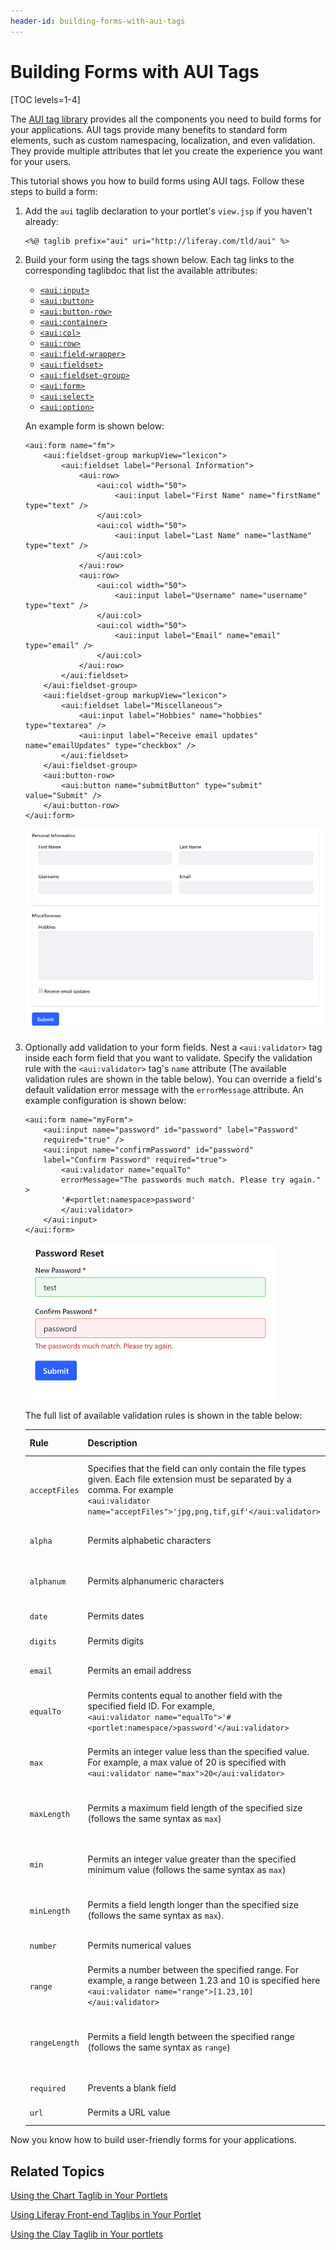 ```yaml
---
header-id: building-forms-with-aui-tags
---
```


# Building Forms with AUI Tags

[TOC levels=1-4]

The 
[AUI tag library](https://docs.liferay.com/portal/7.1-latest/taglibs/util-taglib/aui/tld-summary.html) 
provides all the components you need to build forms for your applications. AUI 
tags provide many benefits to standard form elements, such as custom 
namespacing, localization, and even validation. They provide multiple attributes 
that let you create the experience you want for your users. 

This tutorial shows you how to build forms using AUI tags. Follow these steps to 
build a form:

1.  Add the `aui` taglib declaration to your portlet's `view.jsp` if you haven't 
    already:

        <%@ taglib prefix="aui" uri="http://liferay.com/tld/aui" %>
    
2.  Build your form using the tags shown below. Each tag links to the 
    corresponding taglibdoc that list the available attributes:

    - [`<aui:input>`](https://docs.liferay.com/ce/portal/7.1-latest/taglibs/util-taglib/aui/input.html)
    - [`<aui:button>`](https://docs.liferay.com/ce/portal/7.1-latest/taglibs/util-taglib/aui/button.html)
    - [`<aui:button-row>`](https://docs.liferay.com/ce/portal/7.1-latest/taglibs/util-taglib/aui/button-row.html)
    - [`<aui:container>`](https://docs.liferay.com/ce/portal/7.1-latest/taglibs/util-taglib/aui/container.html)
    - [`<aui:col>`](https://docs.liferay.com/ce/portal/7.1-latest/taglibs/util-taglib/aui/col.html)
    - [`<aui:row>`](https://docs.liferay.com/ce/portal/7.1-latest/taglibs/util-taglib/aui/row.html)
    - [`<aui:field-wrapper>`](https://docs.liferay.com/ce/portal/7.1-latest/taglibs/util-taglib/aui/field-wrapper.html)
    - [`<aui:fieldset>`](https://docs.liferay.com/ce/portal/7.1-latest/taglibs/util-taglib/aui/fieldset.html)
    - [`<aui:fieldset-group>`](https://docs.liferay.com/ce/portal/7.1-latest/taglibs/util-taglib/aui/fieldset-group.html)
    - [`<aui:form>`](https://docs.liferay.com/ce/portal/7.1-latest/taglibs/util-taglib/aui/form.html)
    - [`<aui:select>`](https://docs.liferay.com/ce/portal/7.1-latest/taglibs/util-taglib/aui/select.html)
    - [`<aui:option>`](https://docs.liferay.com/ce/portal/7.1-latest/taglibs/util-taglib/aui/option.html)

    An example form is shown below:

        <aui:form name="fm">
        	<aui:fieldset-group markupView="lexicon">
        		<aui:fieldset label="Personal Information">
        			<aui:row>
        				<aui:col width="50">
        					<aui:input label="First Name" name="firstName" type="text" />
        				</aui:col>
        				<aui:col width="50">
        					<aui:input label="Last Name" name="lastName" type="text" />
        				</aui:col>
        			</aui:row>
        			<aui:row>
        				<aui:col width="50">
        					<aui:input label="Username" name="username" type="text" />
        				</aui:col>
        				<aui:col width="50">
        					<aui:input label="Email" name="email" type="email" />
        				</aui:col>
        			</aui:row>
        		</aui:fieldset>
        	</aui:fieldset-group>
        	<aui:fieldset-group markupView="lexicon">
        		<aui:fieldset label="Miscellaneous">
        			<aui:input label="Hobbies" name="hobbies" type="textarea" />
        			<aui:input label="Receive email updates" name="emailUpdates" type="checkbox" />
        		</aui:fieldset>
        	</aui:fieldset-group>
        	<aui:button-row>
        		<aui:button name="submitButton" type="submit" value="Submit" />
        	</aui:button-row>
        </aui:form>

    ![Figure 1: The AUI tags provide everything you need to build forms for your applications.](../../../images/aui-taglib-basic-form.png)

3.  Optionally add validation to your form fields. Nest a `<aui:validator>` tag 
    inside each form field that you want to validate. Specify the validation 
    rule with the `<aui:validator>` tag's `name` attribute (The available 
    validation rules are shown in the table below). You can override a field's 
    default validation error message with the `errorMessage` attribute. An 
    example configuration is shown below:
    
        <aui:form name="myForm">
            <aui:input name="password" id="password" label="Password" 
            required="true" />
            <aui:input name="confirmPassword" id="password" 
            label="Confirm Password" required="true">
                <aui:validator name="equalTo" 
                errorMessage="The passwords much match. Please try again." >
                '#<portlet:namespace>password'
                </aui:validator>
            </aui:input>
        </aui:form>

    ![Figure 2: The AUI tags also provide validation for form fields.](../../../images/aui-taglib-form-validation.png)

    The full list of available validation rules is shown in the table below:

    | Rule | Description | Default Error Message |
    | --- | --- | --- |
    | `acceptFiles` | Specifies that the field can only contain the file types given. Each file extension must be separated by a comma. For example </br> `<aui:validator name="acceptFiles">'jpg,png,tif,gif'</aui:validator>` | 'Please enter a file with a valid extension ([supported extensions]).' |
    | `alpha` | Permits alphabetic characters | 'Please enter only alpha characters.' |
    | `alphanum` | Permits alphanumeric characters | 'Please enter only alphanumeric characters.' |
    | `date` | Permits dates | 'Please enter a valid date.' |
    | `digits` | Permits digits | 'Please enter only digits.' |
    | `email` | Permits an email address | 'Please enter a valid email address.' |
    | `equalTo` | Permits contents equal to another field with the specified field ID. For example, </br> `<aui:validator name="equalTo">'#<portlet:namespace/>password'</aui:validator>` | 'Please enter the same value again.' |
    | `max` | Permits an integer value less than the specified value. For example, a max value of 20 is specified with </br> `<aui:validator name="max">20</aui:validator>` | 'Please enter a value less than or equal to [max value].' |
    | `maxLength` | Permits a maximum field length of the specified size (follows the same syntax as `max`) | 'Please enter no more than [max] characters.' |
    | `min` | Permits an integer value greater than the specified minimum value (follows the same syntax as `max`) | 'Please enter a value greater than or equal to [min value].' |
    | `minLength` | Permits a field length longer than the specified size (follows the same syntax as `max`). | 'Please enter at least [min] characters.' |
    | `number` | Permits numerical values | 'Please enter a valid number.' |
    | `range` | Permits a number between the specified range. For example, a range between 1.23 and 10 is specified here </br> `<aui:validator name="range">[1.23,10]</aui:validator>` | 'Please enter a value between [0] and [1].' |
    | `rangeLength` | Permits a field length between the specified range (follows the same syntax as `range`)  | 'Please enter a value between [0] and [1] characters long.' |
    | `required` | Prevents a blank field  | 'This field is required.' |
    | `url` | Permits a URL value | 'Please enter a valid URL.' |

Now you know how to build user-friendly forms for your applications. 

## Related Topics

[Using the Chart Taglib in Your Portlets](/docs/7-1/tutorials/-/knowledge_base/t/using-the-chart-taglib-in-your-portlets)

[Using Liferay Front-end Taglibs in Your Portlet](/docs/7-1/tutorials/-/knowledge_base/t/using-liferay-frontend-taglibs-in-your-portlet)

[Using the Clay Taglib in Your portlets](/docs/7-1/tutorials/-/knowledge_base/t/using-the-clay-taglib-in-your-portlets)
